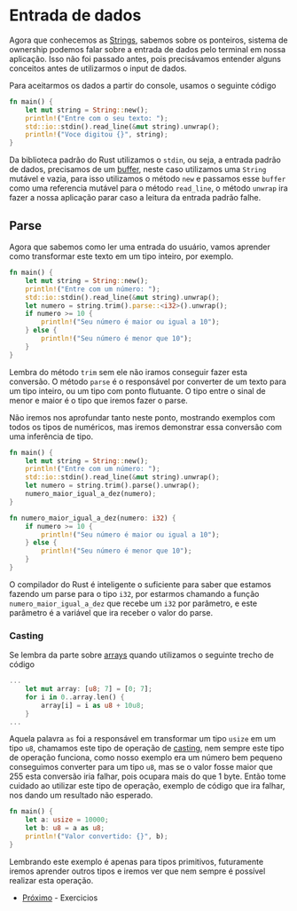 # Entrada de dados

Agora que conhecemos as [Strings](./01-strings.md), sabemos sobre os ponteiros, sistema de ownership podemos falar sobre a entrada de dados pelo terminal em nossa aplicação. Isso não foi passado antes, pois precisávamos entender alguns conceitos antes de utilizarmos o input de dados.

Para aceitarmos os dados a partir do console, usamos o seguinte código

```rust
fn main() {
    let mut string = String::new();
    println!("Entre com o seu texto: ");
    std::io::stdin().read_line(&mut string).unwrap();
    println!("Voce digitou {}", string);
}
```

Da biblioteca padrão do Rust utilizamos o `stdin`, ou seja, a entrada padrão de dados, precisamos de um [buffer](https://en.wikipedia.org/wiki/Data_buffer), neste caso utilizamos uma `String` mutável e vazia, para isso utilizamos o método `new` e passamos esse `buffer` como uma referencia mutável para o método `read_line`, o método `unwrap` ira fazer a nossa aplicação parar caso a leitura da entrada padrão falhe.

## Parse

Agora que sabemos como ler uma entrada do usuário, vamos aprender como transformar este texto em um tipo inteiro, por exemplo.

```rust
fn main() {
    let mut string = String::new();
    println!("Entre com um número: ");
    std::io::stdin().read_line(&mut string).unwrap();
    let numero = string.trim().parse::<i32>().unwrap();
    if numero >= 10 {
        println!("Seu número é maior ou igual a 10");
    } else {
        println!("Seu número é menor que 10");
    }
}
```

Lembra do método `trim` sem ele não iramos conseguir fazer esta conversão. O método `parse` é o responsável por converter de um texto para um tipo inteiro, ou um tipo com ponto flutuante. O tipo entre o sinal de menor e maior é o tipo que iremos fazer o parse.

Não iremos nos aprofundar tanto neste ponto, mostrando exemplos com todos os tipos de numéricos, mas iremos demonstrar essa conversão com uma inferência de tipo.

```rust
fn main() {
    let mut string = String::new();
    println!("Entre com um número: ");
    std::io::stdin().read_line(&mut string).unwrap();
    let numero = string.trim().parse().unwrap();
    numero_maior_igual_a_dez(numero);
}

fn numero_maior_igual_a_dez(numero: i32) {
    if numero >= 10 {
        println!("Seu número é maior ou igual a 10");
    } else {
        println!("Seu número é menor que 10");
    }
}
```

O compilador do Rust é inteligente o suficiente para saber que estamos fazendo um parse para o tipo `i32`, por estarmos chamando a função `numero_maior_igual_a_dez` que recebe um `i32` por parâmetro, e este parâmetro é a variável que ira receber o valor do parse.

### Casting

Se lembra da parte sobre [arrays](../basic/09-arrays.md) quando utilizamos o seguinte trecho de código

```rust
...
    let mut array: [u8; 7] = [0; 7];
    for i in 0..array.len() {
        array[i] = i as u8 + 10u8;
    }
...
```

Aquela palavra `as` foi a responsável em transformar um tipo `usize` em um tipo `u8`, chamamos este tipo de operação de [casting](https://en.wikipedia.org/wiki/Type_conversion), nem sempre este tipo de operação funciona, como nosso exemplo era um número bem pequeno conseguimos converter para um tipo `u8`, mas se o valor fosse maior que 255 esta conversão iria falhar, pois ocupara mais do que 1 byte. Então tome cuidado ao utilizar este tipo de operação, exemplo de código que ira falhar, nos dando um resultado não esperado.

```rust
fn main() {
    let a: usize = 10000;
    let b: u8 = a as u8;
    println!("Valor convertido: {}", b);
}
```
Lembrando este exemplo é apenas para tipos primitivos, futuramente iremos aprender outros tipos e iremos ver que nem sempre é possível realizar esta operação.

- [Próximo](./07-exercises.md) - Exercicios